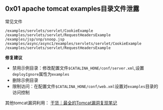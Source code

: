 ## 0x01 apache tomcat examples目录文件泄露

常见文件
```
/examples/servlets/servlet/CookieExample
/examples/servlets/servlet/RequestHeadersExample
/examples/jsp/snp/snoop.jsp
/examples/async/async1/examples/servlets/servlet/CookieExample
/examples/servlets/servlet/RequestHeadersExample
```

**修复建议**

* 禁用示例目录：修改配置文件`$CATALINA_HONE/conf/server.xml`,设置`deployIgnore`属性为`examples`
* 删除示例目录
* 限制访问：在配置文件`$CATALINA_HONE/conf/web.xml`设置对`examples`目录的访问控制

其他tomcat漏洞利用：
[干货｜最全的Tomcat漏洞复现笔记](https://cloud.tencent.com/developer/article/1944136)
